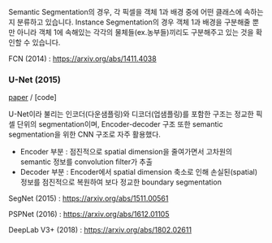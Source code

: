 Semantic Segmentation의 경우, 각 픽셀을 객체 1과 배경 중에 어떤 클래스에 속하는지 분류하고 있습니다. Instance Segmentation의 경우 객체 1과 배경을 구분해줄 뿐만 아니라 객체 1에 속해있는 각각의 물체들(ex.농부들)끼리도 구분해주고 있는 것을 확인할 수 있습니다.

FCN (2014) : https://arxiv.org/abs/1411.4038

### U-Net (2015) 
[paper](https://arxiv.org/abs/1505.04597) / [code]

U-Net이라 불리는 인코더(다운샘플링)와 디코더(업샘플링)를 포함한 구조는 정교한 픽셀 단위의 segmentation이며, Encoder-decoder 구조 또한 semantic segmentation을 위한 CNN 구조로 자주 활용했다.
- Encoder 부분 : 점진적으로 spatial dimension을 줄여가면서 고차원의 semantic 정보를 convolution filter가 추출
- Decoder 부분 : Encoder에서 spatial dimension 축소로 인해 손실된(spatial) 정보를 점진적으로 복원하여 보다 정교한 boundary segmentation

SegNet (2015) : https://arxiv.org/abs/1511.00561

PSPNet (2016) : https://arxiv.org/abs/1612.01105

DeepLab V3+ (2018) : https://arxiv.org/abs/1802.02611
